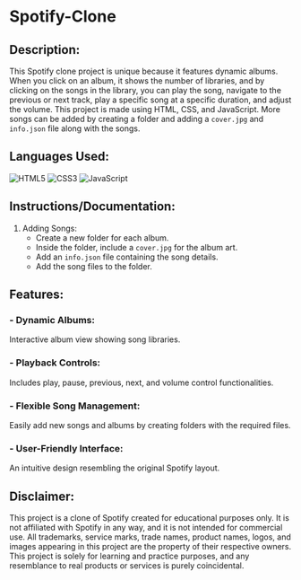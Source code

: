 # Spotify-Clone

## Description:
This Spotify clone project is unique because it features dynamic albums. When you click on an album, it shows the number of libraries, and by clicking on the songs in the library, you can play the song, navigate to the previous or next track, play a specific song at a specific duration, and adjust the volume. This project is made using HTML, CSS, and JavaScript. More songs can be added by creating a folder and adding a `cover.jpg` and `info.json` file along with the songs.

## Languages Used:
![HTML5](https://img.shields.io/badge/html-%23E34F26.svg?style=for-the-badge&logo=html5&logoColor=white) ![CSS3](https://img.shields.io/badge/css-%231572B6.svg?style=for-the-badge&logo=css3&logoColor=white)  ![JavaScript](https://img.shields.io/badge/javascript-%23323330.svg?style=for-the-badge&logo=javascript&logoColor=%23F7DF1E)
## Instructions/Documentation:
1. Adding Songs:
   - Create a new folder for each album.
   - Inside the folder, include a `cover.jpg` for the album art.
   - Add an `info.json` file containing the song details.
   - Add the song files to the folder.

## Features:
### - Dynamic Albums: 
Interactive album view showing song libraries.
### - Playback Controls: 
Includes play, pause, previous, next, and volume control functionalities.
### - Flexible Song Management: 
Easily add new songs and albums by creating folders with the required files.
### - User-Friendly Interface: 
An intuitive design resembling the original Spotify layout.

## Disclaimer:
This project is a clone of Spotify created for educational purposes only. It is not affiliated with Spotify in any way, and it is not intended for commercial use. All trademarks, service marks, trade names, product names, logos, and images appearing in this project are the property of their respective owners. This project is solely for learning and practice purposes, and any resemblance to real products or services is purely coincidental.
